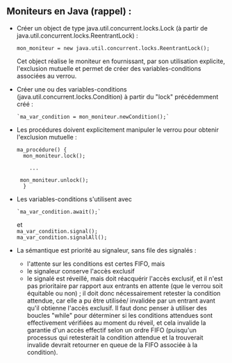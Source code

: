 Moniteurs en Java (rappel) :
--------------------

 - Créer un object de type java.util.concurrent.locks.Lock
   (à partir de java.util.concurrent.locks.ReentrantLock) :
   
      `mon_moniteur = new java.util.concurrent.locks.ReentrantLock();`
      
   Cet object réalise le moniteur en fournissant, par son utilisation
   explicite, l'exclusion mutuelle et permet de créer des
   variables-conditions associées au verrou.

 - Créer une ou des variables-conditions (java.util.concurrent.locks.Condition)
   à partir du "lock" précédemment créé :
   
       `ma_var_condition = mon_moniteur.newCondition();`

 - Les procédures doivent explicitement manipuler le verrou pour obtenir
   l'exclusion mutuelle :
   
    `ma_procédure() {`   
    `  mon_moniteur.lock();`     
       
    `     ...           `
    
    `  mon_moniteur.unlock(); `         
    `  }`

 - Les variables-conditions s'utilisent avec
 
       `ma_var_condition.await();`     
   et  
       `ma_var_condition.signal();`      
       `ma_var_condition.signalAll();`
   
 - La sémantique est priorité au signaleur, sans file des signalés :
 
   	* l'attente sur les conditions est certes FIFO, mais
	* le signaleur conserve l'accès exclusif
	* le signalé est réveillé, mais doit réacquérir l'accès exclusif, et il n'est pas
 	   prioritaire par rapport aux entrants en attente (que le verrou soit équitable ou non) ;
 	   il doit donc nécessairement retester la condition attendue, car elle a pu être utilisée/
 	   invalidée par un entrant avant qu'il obtienne l'accès exclusif.
   Il faut donc penser à utiliser des boucles "while" pour déterminer si les conditions 
   attendues sont effectivement vérifiées au moment du réveil, et cela invalide la garantie
   d'un accès effectif selon un ordre FIFO  (puisqu'un processus qui retesterait la
   condition attendue et la trouverait invalide devrait retourner en queue de la FIFO associée
   à la condition).
